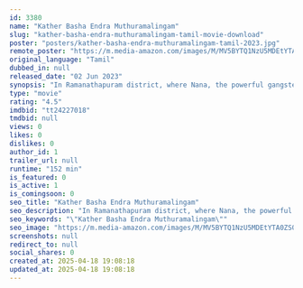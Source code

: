 ```yaml
---
id: 3380
name: "Kather Basha Endra Muthuramalingam"
slug: "kather-basha-endra-muthuramalingam-tamil-movie-download"
poster: "posters/kather-basha-endra-muthuramalingam-tamil-2023.jpg"
remote_poster: "https://m.media-amazon.com/images/M/MV5BYTQ1NzU5MDEtYTA0ZS00NzY5LTk0MTMtMTk3MDAxZTRhODU5XkEyXkFqcGc@._V1_SX300.jpg"
original_language: "Tamil"
dubbed_in: null
released_date: "02 Jun 2023"
synopsis: "In Ramanathapuram district, where Nana, the powerful gangster, tries to take control of the village. Kathar is not ready to listen to him and refuses to make peace with them. Will both survive the battle or not?"
type: "movie"
rating: "4.5"
imdbid: "tt24227018"
tmdbid: null
views: 0
likes: 0
dislikes: 0
author_id: 1
trailer_url: null
runtime: "152 min"
is_featured: 0
is_active: 1
is_comingsoon: 0
seo_title: "Kather Basha Endra Muthuramalingam"
seo_description: "In Ramanathapuram district, where Nana, the powerful gangster, tries to take control of the village. Kathar is not ready to listen to him and refuses to make peace with them. Will both survive the battle or not?"
seo_keywords: "\"Kather Basha Endra Muthuramalingam\""
seo_image: "https://m.media-amazon.com/images/M/MV5BYTQ1NzU5MDEtYTA0ZS00NzY5LTk0MTMtMTk3MDAxZTRhODU5XkEyXkFqcGc@._V1_SX300.jpg"
screenshots: null
redirect_to: null
social_shares: 0
created_at: 2025-04-18 19:08:18
updated_at: 2025-04-18 19:08:18
---
```


